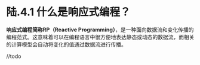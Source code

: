 # 陆.4.1 什么是响应式编程？

**响应式编程简称RP（Reactive Programming）**，是一种面向数据流和变化传播的编程范式。这意味着可以在编程语言中很方便地表达静态或动态的数据流，而相关的计算模型会自动将变化的值通过数据流进行传播。

//todo

